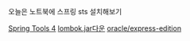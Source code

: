 오늘은 노트북에 스프링 sts 설치해보기

[Spring Tools 4](https://spring.io/tools)
[lombok.jar다운](https://projectlombok.org/download)
[oracle/express-edition](https://www.oracle.com/technetwork/database/database-technologies/express-edition/downloads/index.html)
<!--stackedit_data:
eyJoaXN0b3J5IjpbMzM0ODEzMjgyLDE1MzA5MDI4MjEsLTc0OD
cxNDcyNl19
-->